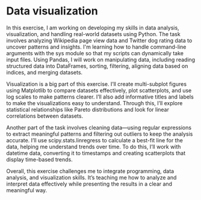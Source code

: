 # Data visualization


In this exercise, I am working on developing my skills in data analysis, visualization, and handling real-world datasets using Python. The task involves analyzing Wikipedia page view data and Twitter dog rating data to uncover patterns and insights. I'm learning how to handle command-line arguments with the sys module so that my scripts can dynamically take input files. Using Pandas, I will work on manipulating data, including reading structured data into DataFrames, sorting, filtering, aligning data based on indices, and merging datasets.

Visualization is a big part of this exercise. I’ll create multi-subplot figures using Matplotlib to compare datasets effectively, plot scatterplots, and use log scales to make patterns clearer. I’ll also add informative titles and labels to make the visualizations easy to understand. Through this, I’ll explore statistical relationships like Pareto distributions and look for linear correlations between datasets.

Another part of the task involves cleaning data—using regular expressions to extract meaningful patterns and filtering out outliers to keep the analysis accurate. I’ll use scipy.stats.linregress to calculate a best-fit line for the data, helping me understand trends over time. To do this, I’ll work with datetime data, converting it to timestamps and creating scatterplots that display time-based trends.

Overall, this exercise challenges me to integrate programming, data analysis, and visualization skills. It’s teaching me how to analyze and interpret data effectively while presenting the results in a clear and meaningful way.
